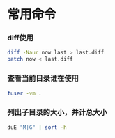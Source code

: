 # 常用命令
### diff使用
``` bash
diff -Naur now last > last.diff
patch now < last.diff
```
### 查看当前目录谁在使用
``` bash
fuser -vm .
```
### 列出子目录的大小，并计总大小
``` bash
duE "M|G" | sort -h
```

